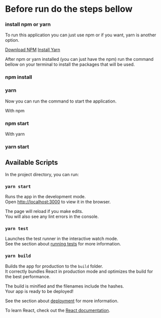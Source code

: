 # Before run do the steps bellow

### install npm or yarn

To run this application you can just use npm or if you want, yarn is another option.

[Download NPM](https://nodejs.org/en/download/)
[Install Yarn](https://classic.yarnpkg.com/lang/en/docs/install/#windows-stable)

After npm or yarn installed (you can just have the npm) run the command bellow on your terminal to install the packages that will be used.

### npm install
### yarn

Now you can run the command to start the application.

With npm
### npm start

With yarn
### yarn start

## Available Scripts

In the project directory, you can run:

### `yarn start`

Runs the app in the development mode.\
Open [http://localhost:3000](http://localhost:3000) to view it in the browser.

The page will reload if you make edits.\
You will also see any lint errors in the console.

### `yarn test`

Launches the test runner in the interactive watch mode.\
See the section about [running tests](https://facebook.github.io/create-react-app/docs/running-tests) for more information.

### `yarn build`

Builds the app for production to the `build` folder.\
It correctly bundles React in production mode and optimizes the build for the best performance.

The build is minified and the filenames include the hashes.\
Your app is ready to be deployed!

See the section about [deployment](https://facebook.github.io/create-react-app/docs/deployment) for more information.

To learn React, check out the [React documentation](https://reactjs.org/).
